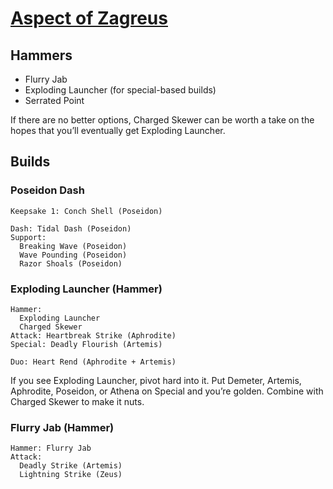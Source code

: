 # [Aspect of Zagreus](https://www.leereamsnyder.com/blog/hades-build-guide#aspect-of-zagreus-spear)

## Hammers
* Flurry Jab
* Exploding Launcher (for special-based builds)
* Serrated Point

If there are no better options, Charged Skewer can be worth a take on the hopes that you’ll eventually get Exploding Launcher.

## Builds

### Poseidon Dash
```
Keepsake 1: Conch Shell (Poseidon)

Dash: Tidal Dash (Poseidon)
Support:
  Breaking Wave (Poseidon)
  Wave Pounding (Poseidon)
  Razor Shoals (Poseidon)
```

### Exploding Launcher (Hammer)
```
Hammer:
  Exploding Launcher
  Charged Skewer
Attack: Heartbreak Strike (Aphrodite)
Special: Deadly Flourish (Artemis)

Duo: Heart Rend (Aphrodite + Artemis)
```
If you see Exploding Launcher, pivot hard into it. Put Demeter, Artemis, Aphrodite, Poseidon, or Athena on Special and you’re golden. Combine with Charged Skewer to make it nuts.

### Flurry Jab (Hammer)
```
Hammer: Flurry Jab
Attack:
  Deadly Strike (Artemis)
  Lightning Strike (Zeus)
  
```
